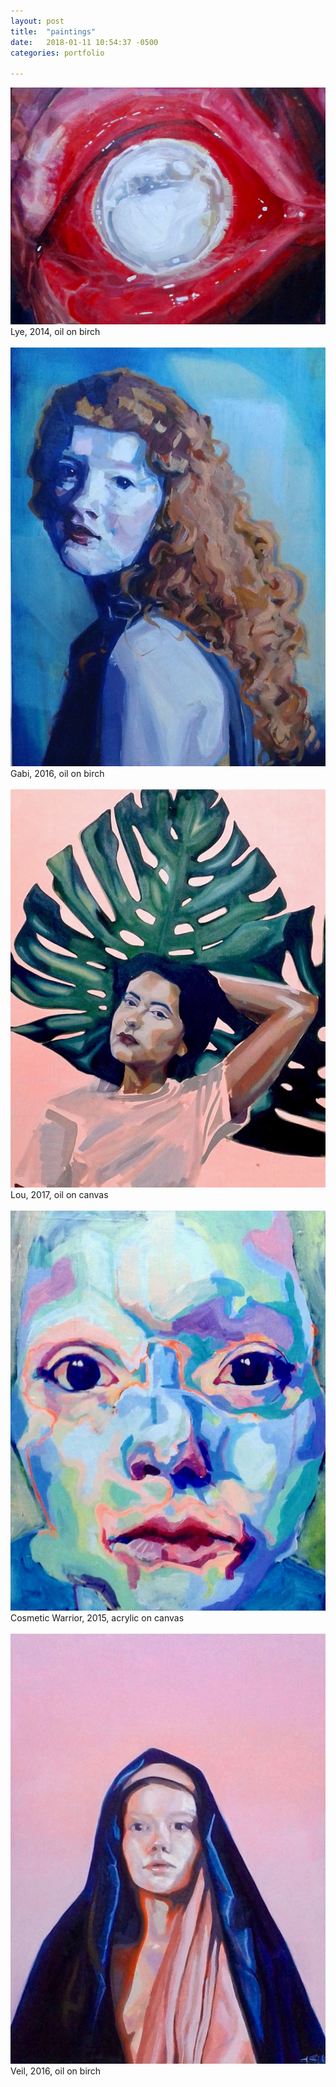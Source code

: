 ```yaml
---
layout: post
title:  "paintings"
date:   2018-01-11 10:54:37 -0500
categories: portfolio

---
```


<img src = "/assets/art/lye.jpg">
<figcaption>Lye, 2014, oil on birch</figcaption><br>

<img src = "/assets/art/gabi.jpg">
<figcaption>Gabi, 2016, oil on birch</figcaption><br>

<img src = "/assets/art/lou.jpg">
<figcaption>Lou, 2017, oil on canvas</figcaption><br>

<img src = "/assets/art/cosmeticwarrior.jpg">
<figcaption>Cosmetic Warrior, 2015, acrylic on canvas</figcaption><br>

<img src = "/assets/art/veil.jpg">
<figcaption>Veil, 2016, oil on birch</figcaption><br><br>

